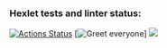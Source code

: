 ### Hexlet tests and linter status:
[![Actions Status](https://github.com/StandyBee/php-project-lvl1/workflows/hexlet-check/badge.svg)](https://github.com/StandyBee/php-project-lvl1/actions)
[![Greet everyone](https://github.com/StandyBee/php-project-lvl1/workflows/workflow.yml/badge.svg)]
<a href="https://codeclimate.com/github/codeclimate/codeclimate/maintainability"><img src="https://api.codeclimate.com/v1/badges/a99a88d28ad37a79dbf6/maintainability" /></a>
